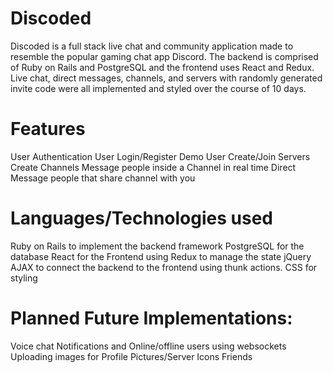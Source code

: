 # Discoded

Discoded is a full stack live chat and community application made to resemble the popular gaming chat app Discord.
The backend is comprised of Ruby on Rails and PostgreSQL and the frontend uses React and Redux.
Live chat, direct messages, channels, and servers with randomly generated invite code were all implemented and styled over the course of 10 days.


# Features
User Authentication
User Login/Register
Demo User
Create/Join Servers
Create Channels
Message people inside a Channel in real time
Direct Message people that share channel with you

# Languages/Technologies used
Ruby on Rails to implement the backend framework
PostgreSQL for the database
React for the Frontend using Redux to manage the state
jQuery AJAX to connect the backend to the frontend using thunk actions.
CSS for styling

# Planned Future Implementations:
Voice chat
Notifications and Online/offline users using websockets
Uploading images for Profile Pictures/Server Icons
Friends


